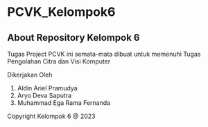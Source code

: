 # PCVK_Kelompok6

## About Repository Kelompok 6 
Tugas Project PCVK ini semata-mata dibuat untuk memenuhi Tugas Pengolahan Citra dan Visi Komputer

Dikerjakan Oleh 
1. Aldin Ariel Pramudya
2. Aryo Deva Saputra
3. Muhammad Ega Rama Fernanda

Copyright Kelompok 6 @ 2023 
